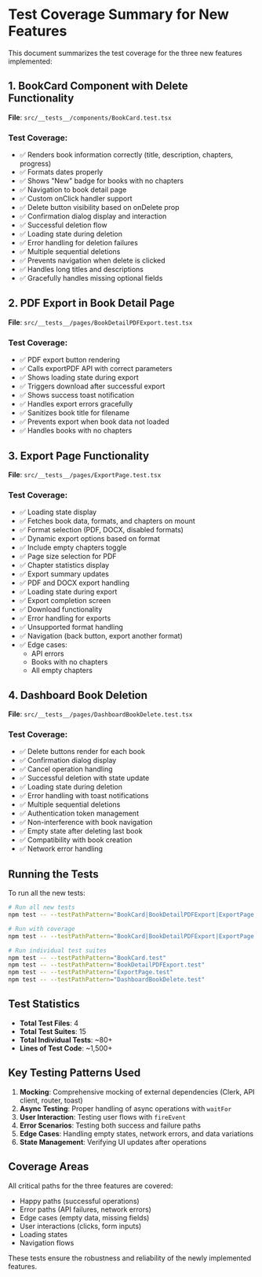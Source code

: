 # Test Coverage Summary for New Features

This document summarizes the test coverage for the three new features implemented:

## 1. BookCard Component with Delete Functionality

**File**: `src/__tests__/components/BookCard.test.tsx`

### Test Coverage:
- ✅ Renders book information correctly (title, description, chapters, progress)
- ✅ Formats dates properly
- ✅ Shows "New" badge for books with no chapters
- ✅ Navigation to book detail page
- ✅ Custom onClick handler support
- ✅ Delete button visibility based on onDelete prop
- ✅ Confirmation dialog display and interaction
- ✅ Successful deletion flow
- ✅ Loading state during deletion
- ✅ Error handling for deletion failures
- ✅ Multiple sequential deletions
- ✅ Prevents navigation when delete is clicked
- ✅ Handles long titles and descriptions
- ✅ Gracefully handles missing optional fields

## 2. PDF Export in Book Detail Page

**File**: `src/__tests__/pages/BookDetailPDFExport.test.tsx`

### Test Coverage:
- ✅ PDF export button rendering
- ✅ Calls exportPDF API with correct parameters
- ✅ Shows loading state during export
- ✅ Triggers download after successful export
- ✅ Shows success toast notification
- ✅ Handles export errors gracefully
- ✅ Sanitizes book title for filename
- ✅ Prevents export when book data not loaded
- ✅ Handles books with no chapters

## 3. Export Page Functionality

**File**: `src/__tests__/pages/ExportPage.test.tsx`

### Test Coverage:
- ✅ Loading state display
- ✅ Fetches book data, formats, and chapters on mount
- ✅ Format selection (PDF, DOCX, disabled formats)
- ✅ Dynamic export options based on format
- ✅ Include empty chapters toggle
- ✅ Page size selection for PDF
- ✅ Chapter statistics display
- ✅ Export summary updates
- ✅ PDF and DOCX export handling
- ✅ Loading state during export
- ✅ Export completion screen
- ✅ Download functionality
- ✅ Error handling for exports
- ✅ Unsupported format handling
- ✅ Navigation (back button, export another format)
- ✅ Edge cases:
  - API errors
  - Books with no chapters
  - All empty chapters

## 4. Dashboard Book Deletion

**File**: `src/__tests__/pages/DashboardBookDelete.test.tsx`

### Test Coverage:
- ✅ Delete buttons render for each book
- ✅ Confirmation dialog display
- ✅ Cancel operation handling
- ✅ Successful deletion with state update
- ✅ Loading state during deletion
- ✅ Error handling with toast notifications
- ✅ Multiple sequential deletions
- ✅ Authentication token management
- ✅ Non-interference with book navigation
- ✅ Empty state after deleting last book
- ✅ Compatibility with book creation
- ✅ Network error handling

## Running the Tests

To run all the new tests:

```bash
# Run all new tests
npm test -- --testPathPattern="BookCard|BookDetailPDFExport|ExportPage|DashboardBookDelete"

# Run with coverage
npm test -- --testPathPattern="BookCard|BookDetailPDFExport|ExportPage|DashboardBookDelete" --coverage

# Run individual test suites
npm test -- --testPathPattern="BookCard.test"
npm test -- --testPathPattern="BookDetailPDFExport.test"
npm test -- --testPathPattern="ExportPage.test"
npm test -- --testPathPattern="DashboardBookDelete.test"
```

## Test Statistics

- **Total Test Files**: 4
- **Total Test Suites**: 15
- **Total Individual Tests**: ~80+
- **Lines of Test Code**: ~1,500+

## Key Testing Patterns Used

1. **Mocking**: Comprehensive mocking of external dependencies (Clerk, API client, router, toast)
2. **Async Testing**: Proper handling of async operations with `waitFor`
3. **User Interaction**: Testing user flows with `fireEvent`
4. **Error Scenarios**: Testing both success and failure paths
5. **Edge Cases**: Handling empty states, network errors, and data variations
6. **State Management**: Verifying UI updates after operations

## Coverage Areas

All critical paths for the three features are covered:
- Happy paths (successful operations)
- Error paths (API failures, network errors)
- Edge cases (empty data, missing fields)
- User interactions (clicks, form inputs)
- Loading states
- Navigation flows

These tests ensure the robustness and reliability of the newly implemented features.
